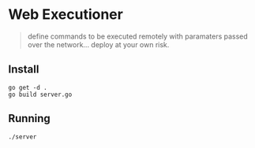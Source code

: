 # Web Executioner
> define commands to be executed remotely with paramaters passed over the network... deploy at your own risk.

## Install
```
go get -d .
go build server.go
```

## Running
```
./server
```